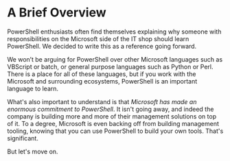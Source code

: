 # A Brief Overview

PowerShell enthusiasts often find themselves explaining why someone with responsibilities on the Microsoft side of the IT shop should learn PowerShell. We decided to write this as a reference going forward.

We won’t be arguing for PowerShell over other Microsoft languages such as VBScript or batch, or general purpose languages such as Python or Perl. There is a place for all of these languages, but if you work with the Microsoft and surrounding ecosystems, PowerShell is an important language to learn.

What's also important to understand is that _Microsoft has made an enormous commitment to PowerShell_. It isn't going away, and indeed the company is building more and more of their management solutions on top of it. To a degree, Microsoft is even backing off from building management tooling, knowing that you can use PowerShell to build your own tools. That's significant.

But let's move on.
